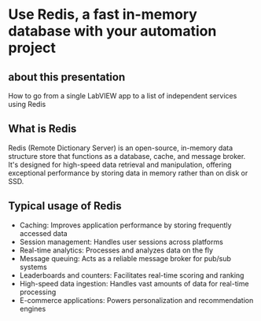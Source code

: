 # Use Redis, a fast in-memory database with your automation project

## about this presentation

How to go from a single LabVIEW app to a list of independent services using Redis

## What is Redis

Redis (Remote Dictionary Server) is an open-source,
in-memory data structure store that functions as a database, cache, and message broker.
It's designed for high-speed data retrieval and manipulation, offering exceptional performance
by storing data in memory rather than on disk or SSD.

## Typical usage of Redis

- Caching: Improves application performance by storing frequently accessed data
- Session management: Handles user sessions across platforms
- Real-time analytics: Processes and analyzes data on the fly
- Message queuing: Acts as a reliable message broker for pub/sub systems
- Leaderboards and counters: Facilitates real-time scoring and ranking
- High-speed data ingestion: Handles vast amounts of data for real-time processing
- E-commerce applications: Powers personalization and recommendation engines
